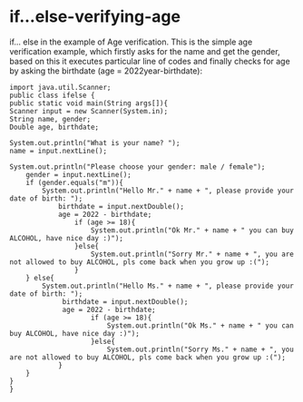 # if...else-verifying-age
if... else in the example of Age verification.
This is the simple age verification example, which firstly asks for the name and get the gender, based on this it executes particular line of codes and finally checks for age by asking the birthdate (age = 2022year-birthdate): 

    import java.util.Scanner;
    public class ifelse {
    public static void main(String args[]){
    Scanner input = new Scanner(System.in);
    String name, gender;
    Double age, birthdate;
    
    System.out.println("What is your name? ");
    name = input.nextLine();
    
    System.out.println("Please choose your gender: male / female");
        gender = input.nextLine();
        if (gender.equals("m")){
            System.out.println("Hello Mr." + name + ", please provide your date of birth: ");
                birthdate = input.nextDouble();
                age = 2022 - birthdate;
                    if (age >= 18){
                        System.out.println("Ok Mr." + name + " you can buy ALCOHOL, have nice day :)");
                    }else{
                        System.out.println("Sorry Mr." + name + ", you are not allowed to buy ALCOHOL, pls come back when you grow up :(");
                    }
        } else{
            System.out.println("Hello Ms." + name + ", please provide your date of birth: ");
                 birthdate = input.nextDouble();
                 age = 2022 - birthdate;
                        if (age >= 18){
                            System.out.println("Ok Ms." + name + " you can buy ALCOHOL, have nice day :)");
                        }else{
                            System.out.println("Sorry Ms." + name + ", you are not allowed to buy ALCOHOL, pls come back when you grow up :(");
                }
        }
    }
    }

